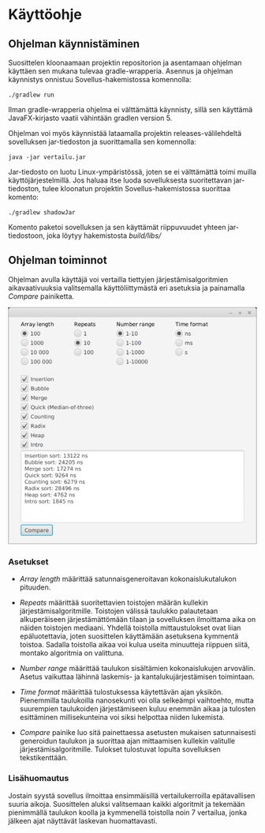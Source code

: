 # Käyttöohje

## Ohjelman käynnistäminen

Suosittelen kloonaamaan projektin repositorion ja asentamaan ohjelman käyttäen sen mukana tulevaa gradle-wrapperia. Asennus ja ohjelman käynnistys onnistuu Sovellus-hakemistossa komennolla:

```
./gradlew run
```

Ilman gradle-wrapperia ohjelma ei välttämättä käynnisty, sillä sen käyttämä JavaFX-kirjasto vaatii vähintään gradlen version 5.

Ohjelman voi myös käynnistää lataamalla projektin releases-välilehdeltä sovelluksen jar-tiedoston ja suorittamalla sen komennolla:

```
java -jar vertailu.jar
```

Jar-tiedosto on luotu Linux-ympäristössä, joten se ei välttämättä toimi muilla käyttöjärjestelmillä. Jos haluaa itse luoda sovelluksesta suoritettavan jar-tiedoston, tulee kloonatun projektin Sovellus-hakemistossa suorittaa komento:

```
./gradlew shadowJar
```

Komento paketoi sovelluksen ja sen käyttämät riippuvuudet yhteen jar-tiedostoon, joka löytyy hakemistosta _build/libs/_

## Ohjelman toiminnot

Ohjelman avulla käyttäjä voi vertailla tiettyjen järjestämisalgoritmien aikavaativuuksia valitsemalla käyttöliittymästä eri asetuksia ja painamalla *Compare* painiketta.

![Sovelluksen käyttöliittymä](kuvat/kayttoliittyma.png)

### Asetukset

* *Array length* määrittää satunnaisgeneroitavan kokonaislukutalukon pituuden.

* *Repeats* määrittää suoritettavien toistojen määrän kullekin järjestämisalgoritmille. Toistojen välissä taulukko palautetaan alkuperäiseen järjestämättömään tilaan ja sovelluksen ilmoittama aika on näiden toistojen mediaani. Yhdellä toistolla mittaustulokset ovat liian epäluotettavia, joten suosittelen käyttämään asetuksena kymmentä toistoa. Sadalla toistolla aikaa voi kulua useita minuutteja riippuen siitä, montako algoritmia on valittuna.

* *Number range* määrittää taulukon sisältämien kokonaislukujen arvovälin. Asetus vaikuttaa lähinnä laskemis- ja kantalukujärjestämisen toimintaan.

* *Time format* määrittää tulostuksessa käytettävän ajan yksikön. Pienemmilla taulukoilla nanosekunti voi olla selkeämpi vaihtoehto, mutta suurempien taulukoiden järjestämiseen kuluu enemmän aikaa ja tulosten esittäminen millisekunteina voi siksi helpottaa niiden lukemista.

* *Compare* painike luo sitä painettaessa asetusten mukaisen satunnaisesti generoidun taulukon ja suorittaa ajan mittaamisen kullekin valitulle järjestämisalgoritmille. Tulokset tulostuvat lopulta sovelluksen tekstikenttään.

### Lisähuomautus

Jostain syystä sovellus ilmoittaa ensimmäisillä vertailukerroilla epätavallisen suuria aikoja. Suosittelen aluksi valitsemaan kaikki algoritmit ja tekemään pienimmällä taulukon koolla ja kymmenellä toistolla noin 7 vertailua, jonka jälkeen ajat näyttävät laskevan huomattavasti.